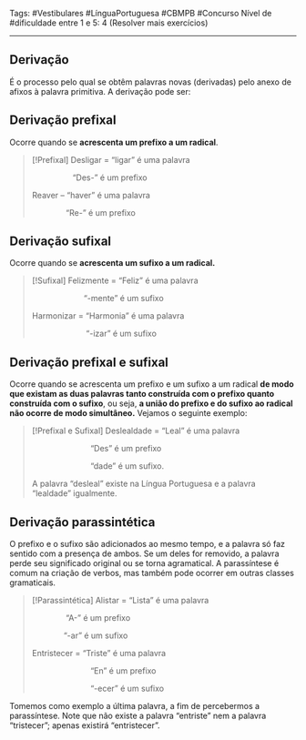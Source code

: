 Tags: #Vestibulares #LínguaPortuguesa #CBMPB #Concurso 
Nível de #dificuldade entre 1 e 5: 4
(Resolver mais exercícios)
___
## Derivação
É o processo pelo qual se obtêm palavras novas (derivadas) pelo anexo de afixos à palavra primitiva. A derivação pode ser:

## Derivação prefixal
Ocorre quando se **acrescenta um prefixo a um radical**.

> [!Prefixal]
> Desligar = “ligar” é uma palavra
> 
>                   “Des-” é um prefixo
> 
> Reaver – “haver” é uma palavra
> 
>                “Re-” é um prefixo

## Derivação sufixal
Ocorre quando se **acrescenta um sufixo a um radical.**

> [!Sufixal]
> Felizmente = “Feliz” é uma palavra
> 
>                        “-mente” é um sufixo
> 
> Harmonizar = “Harmonia” é uma palavra
> 
>                         “-izar” é um sufixo

## Derivação prefixal e sufixal
Ocorre quando se acrescenta um prefixo e um sufixo a um radical **de modo que existam as duas palavras tanto construída com o prefixo quanto construída com o sufixo**, ou seja, **a união do prefixo e do sufixo ao radical não ocorre de modo simultâneo.** Vejamos o seguinte exemplo:

> [!Prefixal e Sufixal]
> Deslealdade = “Leal” é uma palavra
> 
>                           “Des” é um prefixo
> 
>                           “dade” é um sufixo.
> 
> A palavra “desleal” existe na Língua Portuguesa e a palavra “lealdade” igualmente.

## Derivação parassintética
O prefixo e o sufixo são adicionados ao mesmo tempo, e a palavra só faz sentido com a presença de ambos. Se um deles for removido, a palavra perde seu significado original ou se torna agramatical.
A parassíntese é comum na criação de verbos, mas também pode ocorrer em outras classes gramaticais.

> [!Parassintética]
> Alistar = “Lista” é uma palavra
> 
>                “A-” é um prefixo
> 
>               “-ar” é um sufixo
> 
> Entristecer = “Triste” é uma palavra
> 
>                           “En” é um prefixo
> 
>                           “-ecer” é um sufixo

Tomemos como exemplo a última palavra, a fim de percebermos a parassíntese. Note que não existe a palavra “entriste” nem a palavra “tristecer”; apenas existirá “entristecer”.
